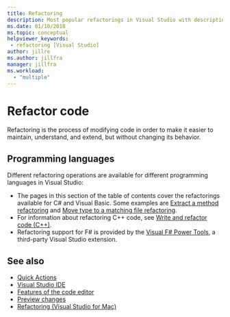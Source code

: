 ```yaml
---
title: Refactoring
description: Most popular refactorings in Visual Studio with descriptions and examples.
ms.date: 01/10/2018
ms.topic: conceptual
helpviewer_keywords:
 - refactoring [Visual Studio]
author: jillre
ms.author: jillfra
manager: jillfra
ms.workload:
  - "multiple"
---
```

# Refactor code

Refactoring is the process of modifying code in order to make it easier to maintain, understand, and extend, but without changing its behavior.

## Programming languages

Different refactoring operations are available for different programming languages in Visual Studio:

- The pages in this section of the table of contents cover the refactorings available for C# and Visual Basic. Some examples are [Extract a method refactoring](reference/extract-method.md) and [Move type to a matching file refactoring](reference/move-type-to-matching-file.md).
- For information about refactoring C++ code, see [Write and refactor code (C++)](/cpp/ide/writing-and-refactoring-code-cpp).
- Refactoring support for F# is provided by the [Visual F# Power Tools](https://marketplace.visualstudio.com/items?itemName=FSharpSoftwareFoundation.VisualFPowerTools), a third-party Visual Studio extension.

## See also

- [Quick Actions](../ide/quick-actions.md)
- [Visual Studio IDE](../get-started/visual-studio-ide.md)
- [Features of the code editor](../ide/writing-code-in-the-code-and-text-editor.md)
- [Preview changes](../ide/preview-changes.md)
- [Refactoring (Visual Studio for Mac)](/visualstudio/mac/refactoring)
